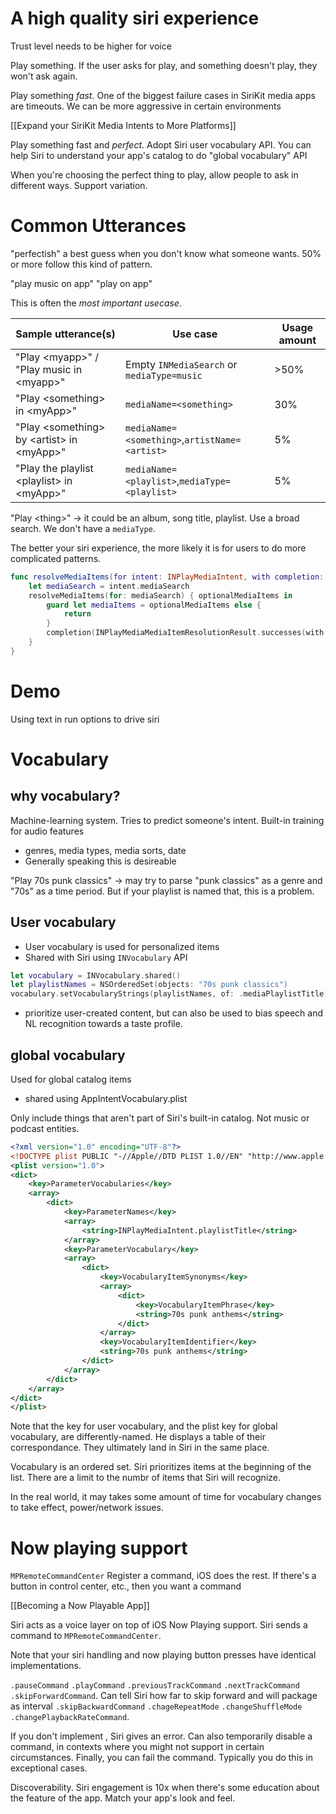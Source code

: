 
# A high quality siri experience
Trust level needs to be higher for voice

Play something.  If the user asks for play, and something doesn't play, they won't ask again.

Play something *fast*.  One of the biggest failure cases in SiriKit media apps are timeouts.  We can be more aggressive in certain environments

[[Expand your SiriKit Media Intents to More Platforms]]

Play something fast and *perfect*.  Adopt Siri user vocabulary API.  You can help Siri to understand your app's catalog to do "global vocabulary" API

When you're choosing the perfect thing to play, allow people to ask in different ways.  Support variation.

# Common Utterances
"perfectish" a best guess when you don't know what someone wants.  50% or more follow this kind of pattern.

"play music on app"
"play on app"

This is often the *most important usecase*.  

| Sample utterance(s)                       | Use case                                      | Usage amount |
|-------------------------------------------|-----------------------------------------------|--------------|
| "Play \<myapp>" / "Play music in \<myapp>"  | Empty `INMediaSearch` or `mediaType=music`    | >50%         |
| "Play \<something> in \<myApp>"             | `mediaName=<something>`                       | 30%          |
| "Play \<something> by \<artist> in \<myApp>" | `mediaName=<something>`,`artistName=<artist>` | 5%           |
| "Play the playlist \<playlist> in \<myApp>" | `mediaName=<playlist>`,`mediaType=<playlist>` | 5%           |
	
"Play \<thing>" -> it could be an album, song title, playlist.  Use a broad search.  We don't have a `mediaType`.

The better your siri experience, the more likely it is for users to do more complicated patterns.

```swift
func resolveMediaItems(for intent: INPlayMediaIntent, with completion: @escaping ([INPlayMediaMediaItemResolutionResult]) -> Void) {
    let mediaSearch = intent.mediaSearch
    resolveMediaItems(for: mediaSearch) { optionalMediaItems in
        guard let mediaItems = optionalMediaItems else {
            return
        }
        completion(INPlayMediaMediaItemResolutionResult.successes(with: mediaItems))
    }
}
```

# Demo
Using text in run options to drive siri

# Vocabulary

## why vocabulary?
Machine-learning system.  Tries to predict someone's intent.
Built-in training for audio features
* genres, media types, media sorts, date
* Generally speaking this is desireable

"Play 70s punk classics" -> may try to parse "punk classics" as a genre and "70s" as a time period.
But if your playlist is named that, this is a problem.

## User vocabulary
* User vocabulary is used for personalized items
* Shared with Siri using `INVocabulary` API

```swift
let vocabulary = INVocabulary.shared()
let playlistNames = NSOrderedSet(objects: "70s punk classics")
vocabulary.setVocabularyStrings(playlistNames, of: .mediaPlaylistTitle)
```

* prioritize user-created content, but can also be used to bias speech and NL recognition towards a taste profile.

## global vocabulary
Used for global catalog items
* shared using AppIntentVocabulary.plist

Only include things that aren't part of Siri's built-in catalog.  Not music or podcast entities.

```xml
<?xml version="1.0" encoding="UTF-8"?>
<!DOCTYPE plist PUBLIC "-//Apple//DTD PLIST 1.0//EN" "http://www.apple.com/DTDs/PropertyList-1.0.dtd">
<plist version="1.0">
<dict>
	<key>ParameterVocabularies</key>
	<array>
		<dict>
			<key>ParameterNames</key>
			<array>
				<string>INPlayMediaIntent.playlistTitle</string>
			</array>
			<key>ParameterVocabulary</key>
			<array>
				<dict>
					<key>VocabularyItemSynonyms</key>
					<array>
						<dict>
							<key>VocabularyItemPhrase</key>
							<string>70s punk anthems</string>
						</dict>
					</array>          
					<key>VocabularyItemIdentifier</key>
					<string>70s punk anthems</string>
				</dict>
			</array>
		</dict>
	</array>
</dict>
</plist>
```

Note that the key for user vocabulary, and the plist key for global vocabulary, are differently-named.  He displays a table of their correspondance.  They ultimately land in Siri in the same place.

Vocabulary is an ordered set.  Siri prioritizes items at the beginning of the list.  There are a limit to the numbr of items that Siri will recognize.

In the real world, it may takes some amount of time for vocabulary changes to take effect, power/network issues.

# Now playing support
`MPRemoteCommandCenter`
Register a command, iOS does the rest.
If there's a button in control center, etc., then you want a command

[[Becoming a Now Playable App]]

Siri acts as a voice layer on top of iOS Now Playing support.  Siri sends a command to `MPRemoteCommandCenter`.  

Note that your siri handling and now playing button presses have identical implementations.

`.pauseCommand`
`.playCommand`
`.previousTrackCommand`
`.nextTrackCommand`
`.skipForwardCommand`.  Can tell Siri how far to skip forward and will package as interval
`.skipBackwardCommand`
`.chageRepeatMode` `.changeShuffleMode`
`.changePlaybackRateCommand`.

If you don't implement , Siri gives an error.
Can also temporarily disable a command, in contexts where you might not support in certain circumstances.
Finally, you can fail the command.  Typically you do this in exceptional cases.

Discoverability.  Siri engagement is 10x when there's some education about the feature of the app.  Match your app's look and feel.

